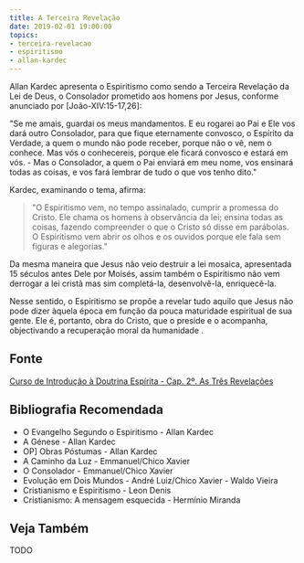 ```yaml
---
title: A Terceira Revelação
date: 2019-02-01 19:00:00
topics:
- terceira-revelacao
- espiritismo
- allan-kardec
---
```


Allan Kardec apresenta o Espiritismo como sendo a Terceira Revelação da Lei de
Deus, o Consolador prometido aos homens por Jesus, conforme anunciado por
[João-XIV:15-17,26]:

"Se me amais, guardai os meus mandamentos. E eu rogarei ao Pai e Ele vos dará
outro Consolador, para que fique eternamente convosco, o Espírito da Verdade, a
quem o mundo não pode receber, porque não o vê, nem o conhece. Mas vós o
conhecereis, porque ele ficará convosco e estará em vós. - Mas o Consolador, a
quem o Pai enviará em meu nome, vos ensinará todas as coisas, e vos fará lembrar
de tudo o que vos tenho dito."

Kardec, examinando o tema, afirma:

> "O Espiritismo vem, no tempo assinalado, cumprir a promessa do Cristo. Ele chama
os homens à observância da lei; ensina todas as coisas, fazendo compreender o
que o Cristo só disse em parábolas. O Espiritismo vem abrir os olhos e os
ouvidos porque ele fala sem figuras e alegorias."

Da mesma maneira que Jesus não veio destruir a lei mosaica, apresentada 15
séculos antes Dele por Moisés, assim também o Espiritismo não vem derrogar a lei
cristã mas sim completá-la, desenvolvê-la, enriquecê-la.

Nesse sentido, o Espiritismo se propõe a revelar tudo aquilo que Jesus não pode
dizer àquela época em função da pouca maturidade espiritual de sua gente. Ele é,
portanto, obra do Cristo, que o preside e o acompanha, objectivando a
recuperação moral da humanidade .

## Fonte
[Curso de Introdução à Doutrina Espírita - Cap. 2º. As Três Revelações](https://introducaodoutrinaespirita.blogspot.com/2008/03/curso-de-introduo-doutrina-esprita-cap.html)

## Bibliografia Recomendada
* O Evangelho Segundo o Espiritismo - Allan Kardec
* A Génese - Allan Kardec
* OP] Obras Póstumas - Allan Kardec
* A Caminho da Luz - Emmanuel/Chico Xavier
* O Consolador - Emmanuel/Chico Xavier
* Evolução em Dois Mundos - André Luiz/Chico Xavier - Waldo Vieira
* Cristianismo e Espiritismo - Leon Denis
* Cristianismo: A mensagem esquecida - Hermínio Miranda

## Veja Também
TODO
